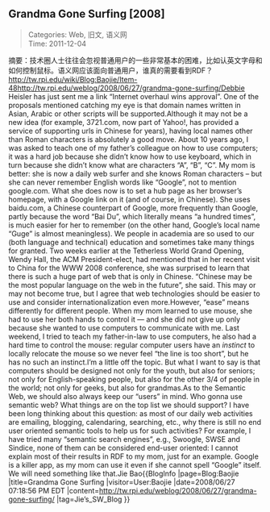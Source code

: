 Grandma Gone Surfing [2008]
---
    
> Categories: Web, 旧文, 语义网  
> Time: 2011-12-04
    
摘要：技术圈人士往往会忽视普通用户的一些非常基本的困难，比如认英文字母和如何控制鼠标。语义网应该面向普通用户，谁真的需要看到RDF？http://tw.rpi.edu/wiki/Blog:Baojie/Item-48http://tw.rpi.edu/weblog/2008/06/27/grandma-gone-surfing/Debbie Heisler has just sent me a link “Internet overhaul wins approval”. One of the proposals mentioned catching my eye is that domain names written in Asian, Arabic or other scripts will be supported.Although it may not be a new idea (for example, 3721.com, now part of Yahoo!, has provided a service of supporting urls in Chinese for years), having local names other than Roman characters is absolutely a good move. About 10 years ago, I was asked to teach one of my father’s colleague on how to use computers; it was a hard job because she didn’t know how to use keyboard, which in turn because she didn’t know what are characters “A”, “B”, “C”. My mom is better: she is now a daily web surfer and she knows Roman characters – but she can never remember English words like “Google”, not to mention google.com. What she does now is to set a hub page as her browser’s homepage, with a Google link on it (and of course, in Chinese). She uses baidu.com, a Chinese counterpart of Google, more frequently than Google, partly because the word “Bai Du”, which literally means “a hundred times”, is much easier for her to remember (on the other hand, Google’s local name “Guge” is almost meaningless).     We people in academia are so used to our (both language and technical) education and sometimes take many things for granted. Two weeks earlier at the Tetherless World Grand Opening, Wendy Hall, the ACM President-elect, had mentioned that in her recent visit to China for the WWW 2008 conference, she was surprised to learn that there is such a huge part of web that is only in Chinese. “Chinese may be the most popular language on the web in the future”, she said. This may or may not become true, but I agree that web technologies should be easier to use and consider internationalization even more.However, “ease” means differently for different people. When my mom learned to use mouse, she had to use her both hands to control it  — and she did not give up only because she wanted to use computers to communicate with me. Last weekend, I tried to teach my father-in-law to use computers, he also had a hard time to control the mouse: regular computer users have an _instinct_ to locally relocate the mouse so we never feel “the line is too short”, but he has no such an instinct.I’m a little off the topic. But what I want to say is that computers should be designed not only for the youth, but also for seniors; not only for English-speaking people, but also for the other 3/4 of people in the world; not only for geeks, but also for grandmas.As to the Semantic Web, we should also always keep our “users” in mind. Who gonna use semantic web? What things are on the top list we should support? I have been long thinking about this question: as most of our daily web activities are emailing, blogging, calendaring, searching, etc., why there is still no end user oriented semantic tools to help us for such activities? For example, I have tried many “semantic search engines”, e.g., Swoogle, SWSE and Sindice, none of them can be considered end-user oriented: I cannot explain most of their results in RDF to my mom, just for an example. Google is a killer app, as my mom can use it even if she cannot spell “Google” itself. We will need something like that.Jie Bao{{BlogInfo |page=Blog:Baojie |title=Grandma Gone Surfing |visitor=User:Baojie |date=2008/06/27 07:18:56 PM EDT |content=http://tw.rpi.edu/weblog/2008/06/27/grandma-gone-surfing/ |tag=Jie’s_SW_Blog }}     
    
